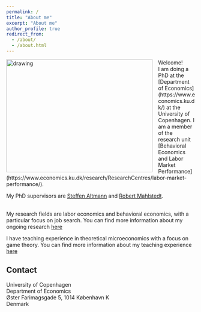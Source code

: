 ```yaml
---
permalink: /
title: "About me"
excerpt: "About me"
author_profile: true
redirect_from: 
  - /about/
  - /about.html
---
```

<img src="/images/KU Econ 21 Malte Rattenborg.jpg" alt="drawing" width="390" height="300" style="float: left; padding-right:15px"/> 
Welcome! <br>
I am doing a PhD at the [Department of Economics](https://www.economics.ku.dk/) at the University of Copenhagen. I am a member of the research unit [Behavioral Economics and Labor Market Performance](https://www.economics.ku.dk/research/ResearchCentres/labor-market-performance/). <br>

My PhD supervisors are [Steffen Altmann](https://sites.google.com/site/steffenaltmann/) and [Robert Mahlstedt](http://www.robertmahlstedt.com/).  <br> <br> 

My research fields are labor economics and behavioral economics, with a particular focus on job search. You can find more information about my ongoing research [here](https://mjrattenborg.github.io/research/) <br>

I have teaching experience in theoretical microeconomics with a focus on game theory. You can find more information about my teaching experience [here](https://mjrattenborg.github.io/teaching/)


Contact
------
University of Copenhagen <br>
Department of Economics <br>
Øster Farimagsgade 5, 1014 København K <br>
Denmark
